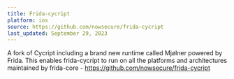 ```yaml
---
title: Frida-cycript
platform: ios
source: https://github.com/nowsecure/frida-cycript
last_updated: September 29, 2023
---
```


A fork of Cycript including a brand new runtime called Mjølner powered by Frida. This enables frida-cycript to run on all the platforms and architectures maintained by frida-core - <https://github.com/nowsecure/frida-cycript>